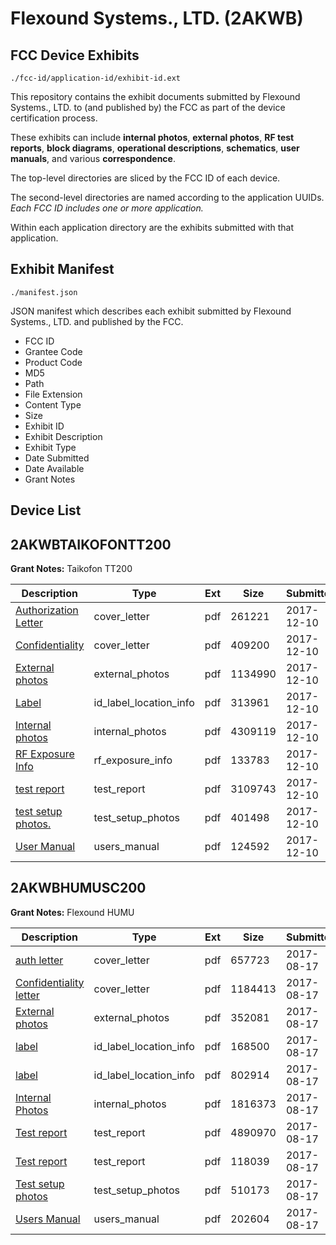 # Flexound Systems., LTD. (2AKWB)
## FCC Device Exhibits

```
./fcc-id/application-id/exhibit-id.ext
```

This repository contains the exhibit documents submitted by Flexound Systems., LTD. to (and published by) the FCC as part of the device certification process.

These exhibits can include **internal photos**, **external photos**, **RF test reports**, **block diagrams**, **operational descriptions**, **schematics**, **user manuals**, and various **correspondence**.

The top-level directories are sliced by the FCC ID of each device.

The second-level directories are named according to the application UUIDs. *Each FCC ID includes one or more application.*

Within each application directory are the exhibits submitted with that application. 

## Exhibit Manifest

```
./manifest.json
```

JSON manifest which describes each exhibit submitted by Flexound Systems., LTD. and published by the FCC.

- FCC ID
- Grantee Code
- Product Code
- MD5
- Path
- File Extension
- Content Type
- Size
- Exhibit ID
- Exhibit Description
- Exhibit Type
- Date Submitted
- Date Available
- Grant Notes

## Device List
## 2AKWBTAIKOFONTT200
**Grant Notes:** Taikofon TT200

| Description | Type | Ext | Size | Submitted | Available |
| ----------- | ---- | --- | ---- | --------- | --------- |
| [Authorization Letter](2AKWBTAIKOFONTT200/476f5a7b80a9db8b26c7dd30350fe121/3669743.pdf) | cover_letter | pdf | 261221 | 2017-12-10 | 2017-12-10 |
| [Confidentiality](2AKWBTAIKOFONTT200/476f5a7b80a9db8b26c7dd30350fe121/3669751.pdf) | cover_letter | pdf | 409200 | 2017-12-10 | 2017-12-10 |
| [External photos](2AKWBTAIKOFONTT200/476f5a7b80a9db8b26c7dd30350fe121/3669780.pdf) | external_photos | pdf | 1134990 | 2017-12-10 | 2017-12-10 |
| [Label](2AKWBTAIKOFONTT200/476f5a7b80a9db8b26c7dd30350fe121/3669774.pdf) | id_label_location_info | pdf | 313961 | 2017-12-10 | 2017-12-10 |
| [Internal photos](2AKWBTAIKOFONTT200/476f5a7b80a9db8b26c7dd30350fe121/3669788.pdf) | internal_photos | pdf | 4309119 | 2017-12-10 | 2017-12-10 |
| [RF Exposure Info](2AKWBTAIKOFONTT200/476f5a7b80a9db8b26c7dd30350fe121/3669796.pdf) | rf_exposure_info | pdf | 133783 | 2017-12-10 | 2017-12-10 |
| [test report](2AKWBTAIKOFONTT200/476f5a7b80a9db8b26c7dd30350fe121/3669795.pdf) | test_report | pdf | 3109743 | 2017-12-10 | 2017-12-10 |
| [test setup photos.](2AKWBTAIKOFONTT200/476f5a7b80a9db8b26c7dd30350fe121/3669793.pdf) | test_setup_photos | pdf | 401498 | 2017-12-10 | 2017-12-10 |
| [User Manual](2AKWBTAIKOFONTT200/476f5a7b80a9db8b26c7dd30350fe121/3669758.pdf) | users_manual | pdf | 124592 | 2017-12-10 | 2017-12-10 |
## 2AKWBHUMUSC200
**Grant Notes:** Flexound HUMU

| Description | Type | Ext | Size | Submitted | Available |
| ----------- | ---- | --- | ---- | --------- | --------- |
| [auth letter](2AKWBHUMUSC200/bb958dacd23ed8f80f342eef41a80f87/3515251.pdf) | cover_letter | pdf | 657723 | 2017-08-17 | 2017-08-17 |
| [Confidentiality letter](2AKWBHUMUSC200/bb958dacd23ed8f80f342eef41a80f87/3515252.pdf) | cover_letter | pdf | 1184413 | 2017-08-17 | 2017-08-17 |
| [External photos](2AKWBHUMUSC200/bb958dacd23ed8f80f342eef41a80f87/3515250.pdf) | external_photos | pdf | 352081 | 2017-08-17 | 2018-02-13 |
| [label](2AKWBHUMUSC200/bb958dacd23ed8f80f342eef41a80f87/3515254.pdf) | id_label_location_info | pdf | 168500 | 2017-08-17 | 2017-08-17 |
| [label](2AKWBHUMUSC200/bb958dacd23ed8f80f342eef41a80f87/3515255.pdf) | id_label_location_info | pdf | 802914 | 2017-08-17 | 2017-08-17 |
| [Internal Photos](2AKWBHUMUSC200/bb958dacd23ed8f80f342eef41a80f87/3515253.pdf) | internal_photos | pdf | 1816373 | 2017-08-17 | 2018-02-13 |
| [Test report](2AKWBHUMUSC200/bb958dacd23ed8f80f342eef41a80f87/3515260.pdf) | test_report | pdf | 4890970 | 2017-08-17 | 2017-08-17 |
| [Test report](2AKWBHUMUSC200/bb958dacd23ed8f80f342eef41a80f87/3515261.pdf) | test_report | pdf | 118039 | 2017-08-17 | 2017-08-17 |
| [Test setup photos](2AKWBHUMUSC200/bb958dacd23ed8f80f342eef41a80f87/3515259.pdf) | test_setup_photos | pdf | 510173 | 2017-08-17 | 2018-02-13 |
| [Users Manual](2AKWBHUMUSC200/bb958dacd23ed8f80f342eef41a80f87/3515249.pdf) | users_manual | pdf | 202604 | 2017-08-17 | 2018-02-13 |
